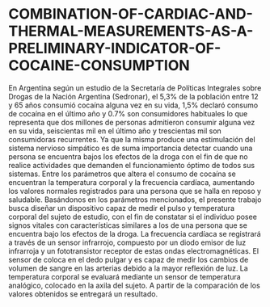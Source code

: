 # COMBINATION-OF-CARDIAC-AND-THERMAL-MEASUREMENTS-AS-A-PRELIMINARY-INDICATOR-OF-COCAINE-CONSUMPTION

En Argentina según un estudio de la
Secretaría de Políticas Integrales sobre Drogas
de la Nación Argentina (Sedronar), el 5,3%
de la población entre 12 y 65 años consumió
cocaína alguna vez en su vida, 1,5% declaró
consumo de cocaína en el último año y 0.7% son
consumidores habituales lo que representa que
dos millones de personas admitieron consumir
alguna vez en su vida, seiscientas mil en el
último año y trescientas mil son consumidoras
recurrentes. Ya que la misma produce una
estimulación del sistema nervioso simpático
es de suma importancia detectar cuando una
persona se encuentra bajos los efectos de la
droga con el fin de que no realice actividades
que demanden el funcionamiento óptimo de
todos sus sistemas.
Entre los parámetros que altera el consumo de
cocaína se encuentran la temperatura corporal
y la frecuencia cardíaca, aumentando los valores
normales registrados para una persona que se
halla en reposo y saludable. Basándonos en los
parámetros mencionados, el presente trabajo
busca diseñar un dispositivo capaz de medir
el pulso y temperatura corporal del sujeto de
estudio, con el fin de constatar si el individuo
posee signos vitales con características similares
a los de una persona que se encuentra bajo los
efectos de la droga.
La frecuencia cardíaca se registrará a través
de un sensor infrarrojo, compuesto por un diodo
emisor de luz infrarroja y un fototransistor
receptor de estas ondas electromagnéticas. El
sensor de coloca en el dedo pulgar y es capaz de
medir los cambios de volumen de sangre en las
arterias debido a la mayor reflexión de luz. La
temperatura corporal se evaluará mediante un
sensor de temperatura analógico, colocado en la
axila del sujeto. A partir de la comparación de
los valores obtenidos se entregará un resultado.
